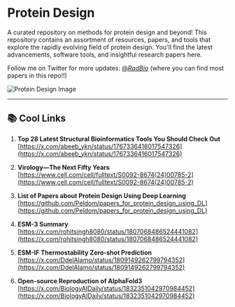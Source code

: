 # Protein Design
A curated repository on methods for protein design and beyond! This repository contains an assortment of resources, papers, and tools that explore the rapidly evolving field of protein design. You'll find the latest advancements, software tools, and insightful research papers here.

Follow me on Twitter for more updates: [@_RadBio_](https://x.com/_RadBio_) (where you can find most papers in this repo!!)

![Protein Design Image][proteinImage]

[proteinImage]: https://pbs.twimg.com/media/GD-7KNBW4AALdEq?format=jpg&name=small

---

## 📚 Cool Links

1. **Top 28 Latest Structural Bioinformatics Tools You Should Check Out**  
   [https://x.com/abeeb_ykn/status/1767336416017547326](https://x.com/abeeb_ykn/status/1767336416017547326)

2. **Virology—The Next Fifty Years**  
   [https://www.cell.com/cell/fulltext/S0092-8674(24)00785-2](https://www.cell.com/cell/fulltext/S0092-8674(24)00785-2)

3. **List of Papers about Protein Design Using Deep Learning**  
   [https://github.com/Peldom/papers_for_protein_design_using_DL](https://github.com/Peldom/papers_for_protein_design_using_DL)

4. **ESM-3 Summary**  
   [https://x.com/rohitsingh8080/status/1807068486524441082](https://x.com/rohitsingh8080/status/1807068486524441082)

5. **ESM-IF Thermostability Zero-shot Prediction**  
   [https://x.com/DdelAlamo/status/1809149262799794352](https://x.com/DdelAlamo/status/1809149262799794352)

6. **Open-source Reproduction of AlphaFold3**  
   [https://x.com/BiologyAIDaily/status/1832351042970984452](https://x.com/BiologyAIDaily/status/1832351042970984452)
